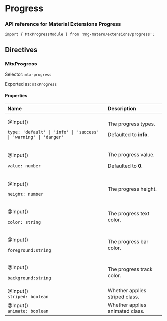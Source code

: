 # Progress

### API reference for Material Extensions Progress

`import { MtxProgressModule } from '@ng-matero/extensions/progress';`

## Directives

### MtxProgress

Selector: `mtx-progress`

Exported as: `mtxProgress`

#### **Properties**

<table>
  <thead>
    <tr>
      <th style="text-align:left"><b>Name</b>
      </th>
      <th style="text-align:left">Description</th>
    </tr>
  </thead>
  <tbody>
    <tr>
      <td style="text-align:left">
        <p>@Input()</p>
        <p><code>type: &apos;default&apos; | &apos;info&apos; | &apos;success&apos; | &apos;warning&apos; | &apos;danger&apos;</code>
        </p>
      </td>
      <td style="text-align:left">
        <p>The progress types.</p>
        <p>Defaulted to <b>info</b>.</p>
      </td>
    </tr>
    <tr>
      <td style="text-align:left">
        <p>@Input()</p>
        <p><code>value: number</code>
        </p>
      </td>
      <td style="text-align:left">
        <p>The progress value.</p>
        <p>Defaulted to <b>0</b>.</p>
      </td>
    </tr>
    <tr>
      <td style="text-align:left">
        <p>@Input()</p>
        <p><code>height: number</code>
        </p>
      </td>
      <td style="text-align:left">The progress height.</td>
    </tr>
    <tr>
      <td style="text-align:left">
        <p>@Input()</p>
        <p><code>color: string</code>
        </p>
      </td>
      <td style="text-align:left">The progress text color.</td>
    </tr>
    <tr>
      <td style="text-align:left">
        <p>@Input()</p>
        <p><code>foreground:string</code>
        </p>
      </td>
      <td style="text-align:left">The progress bar color.</td>
    </tr>
    <tr>
      <td style="text-align:left">
        <p>@Input()</p>
        <p><code>background:string</code>
        </p>
      </td>
      <td style="text-align:left">The progress track color.</td>
    </tr>
    <tr>
      <td style="text-align:left">@Input()
        <br /><code>striped: boolean</code>
      </td>
      <td style="text-align:left">Whether applies striped class.</td>
    </tr>
    <tr>
      <td style="text-align:left">@Input()
        <br /><code>animate: boolean</code>
      </td>
      <td style="text-align:left">Whether applies animated class.</td>
    </tr>
  </tbody>
</table>

